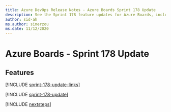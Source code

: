 ```yaml
---
title: Azure DevOps Release Notes - Azure Boards Sprint 178 Update
description: See the Sprint 178 feature updates for Azure Boards, including next steps.
author: sid-ah
ms.author: simerzou
ms.date: 11/12/2020
---
```


# Azure Boards - Sprint 178 Update

## Features

[!INCLUDE [sprint-178-update-links](../includes/boards/sprint-178-update-links.md)]

[!INCLUDE [sprint-178-update](../includes/boards/sprint-178-update.md)]

[!INCLUDE [nextsteps](../includes/nextsteps.md)]
